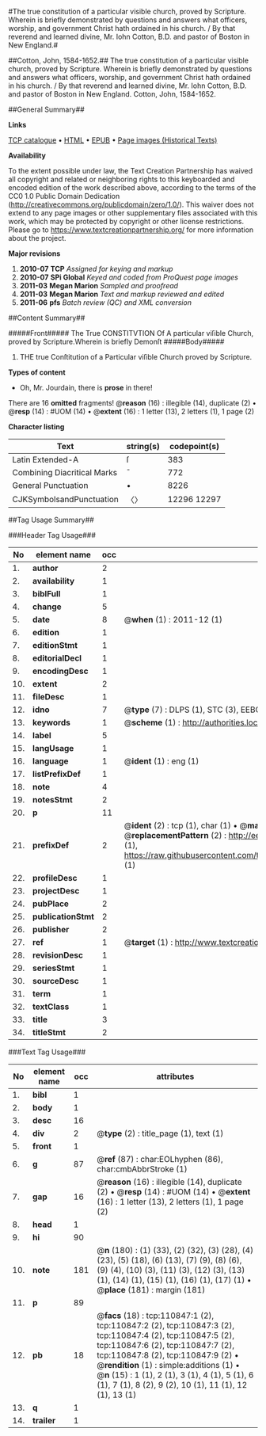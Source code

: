 #The true constitution of a particular visible church, proved by Scripture. Wherein is briefly demonstrated by questions and answers what officers, worship, and government Christ hath ordained in his church. / By that reverend and learned divine, Mr. Iohn Cotton, B.D. and pastor of Boston in New England.#

##Cotton, John, 1584-1652.##
The true constitution of a particular visible church, proved by Scripture. Wherein is briefly demonstrated by questions and answers what officers, worship, and government Christ hath ordained in his church. / By that reverend and learned divine, Mr. Iohn Cotton, B.D. and pastor of Boston in New England.
Cotton, John, 1584-1652.

##General Summary##

**Links**

[TCP catalogue](http://www.ota.ox.ac.uk/tcp/)  • 
[HTML](http://tei.it.ox.ac.uk/tcp/Texts-HTML/free/A80/A80639.html)  • 
[EPUB](http://tei.it.ox.ac.uk/tcp/Texts-EPUB/free/A80/A80639.epub) • 
[Page images (Historical Texts)](https://historicaltexts.jisc.ac.uk/eebo-99858788e)

**Availability**

To the extent possible under law, the Text Creation Partnership has waived all copyright and related or neighboring rights to this keyboarded and encoded edition of the work described above, according to the terms of the CC0 1.0 Public Domain Dedication (http://creativecommons.org/publicdomain/zero/1.0/). This waiver does not extend to any page images or other supplementary files associated with this work, which may be protected by copyright or other license restrictions. Please go to https://www.textcreationpartnership.org/ for more information about the project.

**Major revisions**

1. __2010-07__ __TCP__ *Assigned for keying and markup*
1. __2010-07__ __SPi Global__ *Keyed and coded from ProQuest page images*
1. __2011-03__ __Megan Marion__ *Sampled and proofread*
1. __2011-03__ __Megan Marion__ *Text and markup reviewed and edited*
1. __2011-06__ __pfs__ *Batch review (QC) and XML conversion*

##Content Summary##

#####Front#####
The True CONSTITVTION Of A particular viſible Church, proved by Scripture.Wherein is briefly Demonſt
#####Body#####

1. THE true Conſtitution of a Particular viſible Church proved by Scripture.

**Types of content**

  * Oh, Mr. Jourdain, there is **prose** in there!

There are 16 **omitted** fragments! 
 @__reason__ (16) : illegible (14), duplicate (2)  •  @__resp__ (14) : #UOM (14)  •  @__extent__ (16) : 1 letter (13), 2 letters (1), 1 page (2)

**Character listing**


|Text|string(s)|codepoint(s)|
|---|---|---|
|Latin Extended-A|ſ|383|
|Combining             Diacritical Marks|̄|772|
|General Punctuation|•|8226|
|CJKSymbolsandPunctuation|〈〉|12296 12297|

##Tag Usage Summary##

###Header Tag Usage###

|No|element name|occ|attributes|
|---|---|---|---|
|1.|__author__|2||
|2.|__availability__|1||
|3.|__biblFull__|1||
|4.|__change__|5||
|5.|__date__|8| @__when__ (1) : 2011-12 (1)|
|6.|__edition__|1||
|7.|__editionStmt__|1||
|8.|__editorialDecl__|1||
|9.|__encodingDesc__|1||
|10.|__extent__|2||
|11.|__fileDesc__|1||
|12.|__idno__|7| @__type__ (7) : DLPS (1), STC (3), EEBO-CITATION (1), PROQUEST (1), VID (1)|
|13.|__keywords__|1| @__scheme__ (1) : http://authorities.loc.gov/ (1)|
|14.|__label__|5||
|15.|__langUsage__|1||
|16.|__language__|1| @__ident__ (1) : eng (1)|
|17.|__listPrefixDef__|1||
|18.|__note__|4||
|19.|__notesStmt__|2||
|20.|__p__|11||
|21.|__prefixDef__|2| @__ident__ (2) : tcp (1), char (1)  •  @__matchPattern__ (2) : ([0-9\-]+):([0-9IVX]+) (1), (.+) (1)  •  @__replacementPattern__ (2) : http://eebo.chadwyck.com/downloadtiff?vid=$1&page=$2 (1), https://raw.githubusercontent.com/textcreationpartnership/Texts/master/tcpchars.xml#$1 (1)|
|22.|__profileDesc__|1||
|23.|__projectDesc__|1||
|24.|__pubPlace__|2||
|25.|__publicationStmt__|2||
|26.|__publisher__|2||
|27.|__ref__|1| @__target__ (1) : http://www.textcreationpartnership.org/docs/. (1)|
|28.|__revisionDesc__|1||
|29.|__seriesStmt__|1||
|30.|__sourceDesc__|1||
|31.|__term__|1||
|32.|__textClass__|1||
|33.|__title__|3||
|34.|__titleStmt__|2||


###Text Tag Usage###

|No|element name|occ|attributes|
|---|---|---|---|
|1.|__bibl__|1||
|2.|__body__|1||
|3.|__desc__|16||
|4.|__div__|2| @__type__ (2) : title_page (1), text (1)|
|5.|__front__|1||
|6.|__g__|87| @__ref__ (87) : char:EOLhyphen (86), char:cmbAbbrStroke (1)|
|7.|__gap__|16| @__reason__ (16) : illegible (14), duplicate (2)  •  @__resp__ (14) : #UOM (14)  •  @__extent__ (16) : 1 letter (13), 2 letters (1), 1 page (2)|
|8.|__head__|1||
|9.|__hi__|90||
|10.|__note__|181| @__n__ (180) : (1) (33), (2) (32), (3) (28), (4) (23), (5) (18), (6) (13), (7) (9), (8) (6), (9) (4), (10) (3), (11) (3), (12) (3), (13) (1), (14) (1), (15) (1), (16) (1), (17) (1)  •  @__place__ (181) : margin (181)|
|11.|__p__|89||
|12.|__pb__|18| @__facs__ (18) : tcp:110847:1 (2), tcp:110847:2 (2), tcp:110847:3 (2), tcp:110847:4 (2), tcp:110847:5 (2), tcp:110847:6 (2), tcp:110847:7 (2), tcp:110847:8 (2), tcp:110847:9 (2)  •  @__rendition__ (1) : simple:additions (1)  •  @__n__ (15) : 1 (1), 2 (1), 3 (1), 4 (1), 5 (1), 6 (1), 7 (1), 8 (2), 9 (2), 10 (1), 11 (1), 12 (1), 13 (1)|
|13.|__q__|1||
|14.|__trailer__|1||
